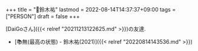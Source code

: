 +++
title = "👨鈴木祐"
lastmod = 2022-08-14T14:37:37+09:00
tags = ["PERSON"]
draft = false
+++

[DaiGoさん]({{< relref "20211213122625.md" >}})の友達.

-   [📚無(最高の状態) - 鈴木祐(2021)]({{< relref "20220814143536.md" >}})

